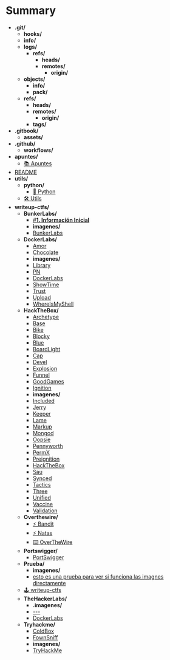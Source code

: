 # Summary

* **.git/**
  * **hooks/**
  * **info/**
  * **logs/**
    * **refs/**
      * **heads/**
      * **remotes/**
        * **origin/**
  * **objects/**
    * **info/**
    * **pack/**
  * **refs/**
    * **heads/**
    * **remotes/**
      * **origin/**
    * **tags/**
* **.gitbook/**
  * **assets/**
* **.github/**
  * **workflows/**
* **apuntes/**
  * [📚 Apuntes](apuntes/README.md)
* [README](README.md)
* **utils/**
  * **python/**
    * [🐍 Python](utils/python/README.md)
  * [🛠️ Utils](utils/README.md)
* **writeup-ctfs/**
  * **BunkerLabs/**
    * [#**1. Información Inicial**](writeup-ctfs/BunkerLabs/Document.md)
    * **imagenes/**
    * [BunkerLabs](writeup-ctfs/BunkerLabs/README.md)
  * **DockerLabs/**
    * [Amor](writeup-ctfs/DockerLabs/Amor.md)
    * [Chocolate](writeup-ctfs/DockerLabs/Chocolate.md)
    * **imagenes/**
    * [Library](writeup-ctfs/DockerLabs/Library.md)
    * [PN](writeup-ctfs/DockerLabs/PN.md)
    * [DockerLabs](writeup-ctfs/DockerLabs/README.md)
    * [ShowTime](writeup-ctfs/DockerLabs/ShowTime.md)
    * [Trust](writeup-ctfs/DockerLabs/Trust.md)
    * [Upload](writeup-ctfs/DockerLabs/Upload.md)
    * [WhereIsMyShell](writeup-ctfs/DockerLabs/WhereIsMyShell.md)
  * **HackTheBox/**
    * [Archetype](writeup-ctfs/HackTheBox/Archetype.md)
    * [Base](writeup-ctfs/HackTheBox/Base.md)
    * [Bike](writeup-ctfs/HackTheBox/Bike.md)
    * [Blocky](writeup-ctfs/HackTheBox/Blocky.md)
    * [Blue](writeup-ctfs/HackTheBox/Blue.md)
    * [BoardLight](writeup-ctfs/HackTheBox/BoardLight.md)
    * [Cap](writeup-ctfs/HackTheBox/Cap.md)
    * [Devel](writeup-ctfs/HackTheBox/Devel.md)
    * [Explosion](writeup-ctfs/HackTheBox/Explosion.md)
    * [Funnel](writeup-ctfs/HackTheBox/Funnel.md)
    * [GoodGames](writeup-ctfs/HackTheBox/GoodGames.md)
    * [Ignition](writeup-ctfs/HackTheBox/Ignition.md)
    * **imagenes/**
    * [Included](writeup-ctfs/HackTheBox/Included.md)
    * [Jerry](writeup-ctfs/HackTheBox/Jerry.md)
    * [Keeper](writeup-ctfs/HackTheBox/Keeper.md)
    * [Lame](writeup-ctfs/HackTheBox/Lame.md)
    * [Markup](writeup-ctfs/HackTheBox/Markup.md)
    * [Mongod](writeup-ctfs/HackTheBox/Mongod.md)
    * [Oopsie](writeup-ctfs/HackTheBox/Oopsie.md)
    * [Pennyworth](writeup-ctfs/HackTheBox/Pennyworth.md)
    * [PermX](writeup-ctfs/HackTheBox/PermX.md)
    * [Preignition](writeup-ctfs/HackTheBox/Preignition.md)
    * [ HackTheBox](writeup-ctfs/HackTheBox/README.md)
    * [Sau](writeup-ctfs/HackTheBox/Sau.md)
    * [Synced](writeup-ctfs/HackTheBox/Synced.md)
    * [Tactics](writeup-ctfs/HackTheBox/Tactics.md)
    * [Three](writeup-ctfs/HackTheBox/Three.md)
    * [Unified](writeup-ctfs/HackTheBox/Unified.md)
    * [Vaccine](writeup-ctfs/HackTheBox/Vaccine.md)
    * [Validation](writeup-ctfs/HackTheBox/Validation.md)
  * **Overthewire/**
    * [⚡ Bandit](writeup-ctfs/Overthewire/bandit.md)
    * [⚡ Natas](writeup-ctfs/Overthewire/natas.md)
    * [⌨️ OverTheWire](writeup-ctfs/Overthewire/README.md)
  * **Portswigger/**
    * [PortSwigger](writeup-ctfs/Portswigger/README.md)
  * **Prueba/**
    * **imagenes/**
    * [esto es una prueba para ver si funciona las imagnes directamente](writeup-ctfs/Prueba/test.md)
  * [🕹️ writeup-ctfs](writeup-ctfs/README.md)
  * **TheHackerLabs/**
    * **.imagenes/**
    * [---](writeup-ctfs/TheHackerLabs/Cyberpunk.md)
    * [DockerLabs](writeup-ctfs/TheHackerLabs/README.md)
  * **Tryhackme/**
    * [ColdBox](writeup-ctfs/Tryhackme/ColdBox.md)
    * [FownSniff](writeup-ctfs/Tryhackme/FownSniff.md)
    * **imagenes/**
    * [TryHackMe](writeup-ctfs/Tryhackme/README.md)
